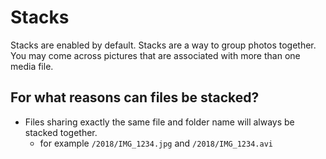 # Stacks

Stacks are enabled by default. Stacks are a way to group photos together. 
You may come across pictures that are associated with more than one media file.

## For what reasons can files be stacked?

- Files sharing exactly the same file and folder name will always be stacked together. 
  - for example `/2018/IMG_1234.jpg` and `/2018/IMG_1234.avi`

